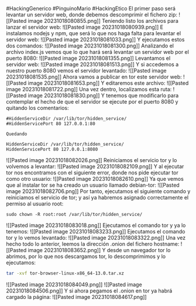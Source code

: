 #HackingGenerico #PinguinoMario #HackingEtico 
El primer paso será levantar un servidor web, donde debemos descomprimir el fichero zip:
![[Pasted image 20231018080855.png]]
Teniendo listo los archivos para lanzar el servidor web:
![[Pasted image 20231018080939.png]]
E instalamos nodejs y npm, que será lo que nos haga falta para levantar el servidor web:
![[Pasted image 20231018081033.png]]
Y ejecutamos estos dos comandos:
![[Pasted image 20231018081300.png]]
Analizando el archivo index.js vemos que lo que hará será levantar un servidor web por el puerto 8080:
![[Pasted image 20231018081355.png]]
Levantamos el servidor web:
![[Pasted image 20231018081513.png]]
Y si accedemos a nuestro puerto 8080 vemos el servidor levantado:
![[Pasted image 20231018081535.png]]
Ahora vamos a publicar en tor este servidor web:
![[Pasted image 20231018081653.png]]
Y editaremos este archivo:
![[Pasted image 20231018081722.png]]
Una vez dentro, localizamos esta ruta:
![[Pasted image 20231018081830.png]]
Y tenemos que modificarlo para contemplar el hecho de que el servidor se ejecute por el puerto 8080 y quitando los comentarios:
```
#HiddenServiceDir /var/lib/tor/hidden_service/
#HiddenServicePort 80 127.0.0.1:80

Quedando

HiddenServiceDir /var/lib/tor/hidden_service/
HiddenServicePort 80 127.0.0.1:8080
```
![[Pasted image 20231018082026.png]]
Reiniciamos el servicio tor y lo volvemos a levantar:
![[Pasted image 20231018082109.png]]
Y al ejecutar tor nos encontramos con el siguiente error, donde nos pide ejecutar tor como otro usuario:
![[Pasted image 20231018082610.png]]
Ya que vemos que al instalar tor se ha creado un usuario llamado debian-tor:
![[Pasted image 20231018082706.png]]
Por tanto, ejecutamos el siguiente comando y reiniciamos el servicio de tor; y así ya habremos asignado correctamente el permiso al usuario root:
```
sudo chown -R root:root /var/lib/tor/hidden_service/
```
![[Pasted image 20231018083018.png]]
Ejecutamos el comando tor y ya lo tenemos:
![[Pasted image 20231018083233.png]]
Ejecutamos el comando tor y lo vemos levantado:
![[Pasted image 20231018083322.png]]
Una vez hecho todo lo anterior, leemos la dirección .onion del fichero hostname:
![[Pasted image 20231018083652.png]]
Y desde un navegador tor lo abrimos, por lo que nos descargamos tor, lo descomprimimos y lo ejecutamos:
```bash
tar -xvf tor-browser-linux-x86_64-13.0.tar.xz
```
![[Pasted image 20231018084049.png]]
![[Pasted image 20231018084506.png]]
Y si ahora pegamos el .onion en tor ya habrá cargado la página:
![[Pasted image 20231018084617.png]]


